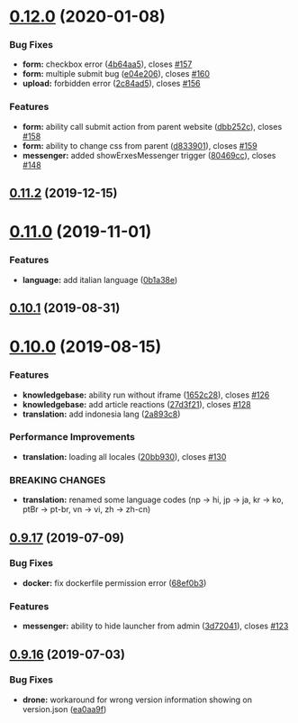 # [0.12.0](https://github.com/erxes/erxes-widgets/compare/0.11.2...0.12.0) (2020-01-08)


### Bug Fixes

* **form:** checkbox error ([4b64aa5](https://github.com/erxes/erxes-widgets/commit/4b64aa5)), closes [#157](https://github.com/erxes/erxes-widgets/issues/157)
* **form:** multiple submit bug ([e04e206](https://github.com/erxes/erxes-widgets/commit/e04e206)), closes [#160](https://github.com/erxes/erxes-widgets/issues/160)
* **upload:** forbidden error ([2c84ad5](https://github.com/erxes/erxes-widgets/commit/2c84ad5)), closes [#156](https://github.com/erxes/erxes-widgets/issues/156)


### Features

* **form:** ability call submit action from parent website ([dbb252c](https://github.com/erxes/erxes-widgets/commit/dbb252c)), closes [#158](https://github.com/erxes/erxes-widgets/issues/158)
* **form:** ability to change css from parent ([d833901](https://github.com/erxes/erxes-widgets/commit/d833901)), closes [#159](https://github.com/erxes/erxes-widgets/issues/159)
* **messenger:** added showErxesMessenger trigger ([80469cc](https://github.com/erxes/erxes-widgets/commit/80469cc)), closes [#148](https://github.com/erxes/erxes-widgets/issues/148)

## [0.11.2](https://github.com/erxes/erxes-widgets/compare/0.11.0...0.11.2) (2019-12-15)

# [0.11.0](https://github.com/erxes/erxes-widgets/compare/0.10.1...0.11.0) (2019-11-01)


### Features

* **language:** add italian language ([0b1a38e](https://github.com/erxes/erxes-widgets/commit/0b1a38e))

## [0.10.1](https://github.com/erxes/erxes-widgets/compare/0.10.0...0.10.1) (2019-08-31)

# [0.10.0](https://github.com/erxes/erxes-widgets/compare/0.9.17...0.10.0) (2019-08-15)


### Features

* **knowledgebase:** ability run without iframe ([1652c28](https://github.com/erxes/erxes-widgets/commit/1652c28)), closes [#126](https://github.com/erxes/erxes-widgets/issues/126)
* **knowledgebase:** add article reactions ([27d3f21](https://github.com/erxes/erxes-widgets/commit/27d3f21)), closes [#128](https://github.com/erxes/erxes-widgets/issues/128)
* **translation:** add indonesia lang ([2a893c8](https://github.com/erxes/erxes-widgets/commit/2a893c8))


### Performance Improvements

* **translation:** loading all locales ([20bb930](https://github.com/erxes/erxes-widgets/commit/20bb930)), closes [#130](https://github.com/erxes/erxes-widgets/issues/130)


### BREAKING CHANGES

* **translation:** renamed some language codes (np -> hi, jp -> ja, kr -> ko, ptBr -> pt-br, vn -> vi, zh -> zh-cn)

## [0.9.17](https://github.com/erxes/erxes-widgets/compare/0.9.16...0.9.17) (2019-07-09)


### Bug Fixes

* **docker:** fix dockerfile permission error ([68ef0b3](https://github.com/erxes/erxes-widgets/commit/68ef0b3))


### Features

* **messenger:** ability to hide launcher from admin ([3d72041](https://github.com/erxes/erxes-widgets/commit/3d72041)), closes [#123](https://github.com/erxes/erxes-widgets/issues/123)

## [0.9.16](https://github.com/erxes/erxes-widgets/compare/0.9.15...0.9.16) (2019-07-03)


### Bug Fixes

* **drone:** workaround for wrong version information showing on version.json ([ea0aa9f](https://github.com/erxes/erxes-widgets/commit/ea0aa9f))


